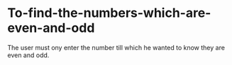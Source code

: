 # To-find-the-numbers-which-are-even-and-odd
The user must ony enter the number till which he wanted to know they are even and odd.
